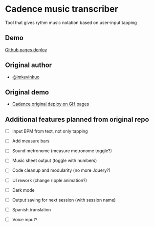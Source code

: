 # Cadence music transcriber

Tool that gives rythm music notation based on user-input tapping

## Demo

[Github pages deploy](https://jandreslami.github.io/cadence-transcriber)

## Original author

- [@imkevinkuo](https://github.com/imkevinkuo)

## Original demo

- [Cadence original deploy on GH pages](https://imkevinkuo.github.io/rhythm.html)

## Additional features planned from original repo
  - [ ] Input BPM from text, not only tapping
  - [ ] Add measure bars
  - [ ] Sound metronome (measure metronome toggle?)
  - [ ] Music sheet output (toggle with numbers)
  - [ ] Code cleanup and modularity (no more Jquery?)
  - [ ] UI rework (change ripple animation?)
  - [ ] Dark mode
  - [ ] Output saving for next session (with session name)
  - [ ] Spanish translation
  - [ ] Voice input?

